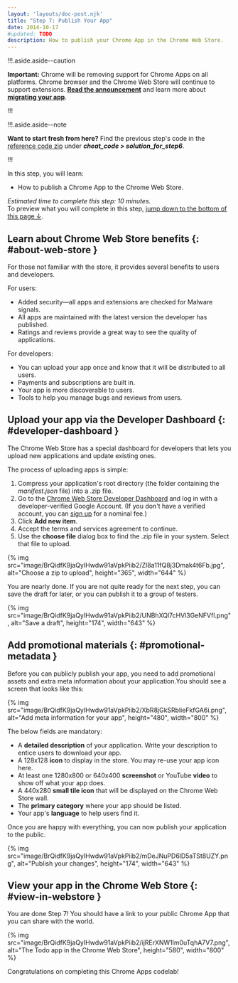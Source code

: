 ```yaml
---
layout: 'layouts/doc-post.njk'
title: "Step 7: Publish Your App"
date: 2014-10-17
#updated: TODO
description: How to publish your Chrome App in the Chrome Web Store.
---
```


!!!.aside.aside--caution

**Important:** Chrome will be removing support for Chrome Apps on all platforms. Chrome browser and
the Chrome Web Store will continue to support extensions. [**Read the announcement**][1] and learn
more about [**migrating your app**][2].

!!!

!!!.aside.aside--note

**Want to start fresh from here?** Find the previous step's code in the [reference code zip][3]
under **_cheat_code > solution_for_step6_**.

!!!

In this step, you will learn:

- How to publish a Chrome App to the Chrome Web Store.

_Estimated time to complete this step: 10 minutes._  
To preview what you will complete in this step, [jump down to the bottom of this page ↓][4].

## Learn about Chrome Web Store benefits {: #about-web-store }

For those not familiar with the store, it provides several benefits to users and developers.

For users:

- Added security—all apps and extensions are checked for Malware signals.
- All apps are maintained with the latest version the developer has published.
- Ratings and reviews provide a great way to see the quality of applications.

For developers:

- You can upload your app once and know that it will be distributed to all users.
- Payments and subscriptions are built in.
- Your app is more discoverable to users.
- Tools to help you manage bugs and reviews from users.

## Upload your app via the Developer Dashboard {: #developer-dashboard }

The Chrome Web Store has a special dashboard for developers that lets you upload new applications
and update existing ones.

The process of uploading apps is simple:

1.  Compress your application's root directory (the folder containing the _manifest.json_ file) into
    a .zip file.
2.  Go to the [Chrome Web Store Developer Dashboard][5] and log in with a developer-verified Google
    Account. (If you don't have a verified account, you can [sign up][6] for a nominal fee.)
3.  Click **Add new item**.
4.  Accept the terms and services agreement to continue.
5.  Use the **choose file** dialog box to find the .zip file in your system. Select that file to
    upload.

{% img src="image/BrQidfK9jaQyIHwdw91aVpkPiib2/Zl8a11fQ8j3Dmak4t6Fb.jpg", alt="Choose a zip to upload", height="365", width="644" %}

You are nearly done. If you are not quite ready for the next step, you can save the draft for later,
or you can publish it to a group of testers.

{% img src="image/BrQidfK9jaQyIHwdw91aVpkPiib2/UNBhXQl7cHVl3GeNFVfl.png", alt="Save a draft", height="174", width="643" %}

## Add promotional materials {: #promotional-metadata }

Before you can publicly publish your app, you need to add promotional assets and extra meta
information about your application.You should see a screen that looks like this:

{% img src="image/BrQidfK9jaQyIHwdw91aVpkPiib2/XbR8jGkSRblieFkfGA6i.png", alt="Add meta information for your app", height="480", width="800" %}

The below fields are mandatory:

- A **detailed description** of your application. Write your description to entice users to download
  your app.
- A 128x128 **icon** to display in the store. You may re-use your app icon here.
- At least one 1280x800 or 640x400 **screenshot** or YouTube **video** to show off what your app
  does.
- A 440x280 **small tile icon** that will be displayed on the Chrome Web Store wall.
- The **primary category** where your app should be listed.
- Your app's **language** to help users find it.

Once you are happy with everything, you can now publish your application to the public.

{% img src="image/BrQidfK9jaQyIHwdw91aVpkPiib2/mDeJNuPD6lD5aTSt8UZY.png", alt="Publish your changes", height="174", width="643" %}

## View your app in the Chrome Web Store {: #view-in-webstore }

You are done Step 7! You should have a link to your public Chrome App that you can share with the
world.

{% img src="image/BrQidfK9jaQyIHwdw91aVpkPiib2/ijRErXNW1lm0uTqhA7V7.png", alt="The Todo app in the Chrome Web Store", height="580", width="800" %}

Congratulations on completing this Chrome Apps codelab!

[1]: https://blog.chromium.org/2020/01/moving-forward-from-chrome-apps.html
[2]: https://developer.chrome.com/apps/migration
[3]: https://github.com/mangini/io13-codelab/archive/master.zip
[4]: #view-in-webstore
[5]: https://chrome.google.com/webstore/developer/dashboard
[6]: https://chrome.google.com/webstore/developer/about_signup
